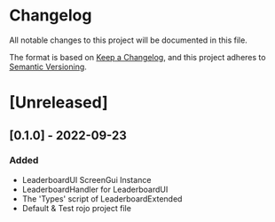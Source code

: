 # Changelog
All notable changes to this project will be documented in this file.

The format is based on [Keep a Changelog](https://keepachangelog.com/en/1.0.0/),
and this project adheres to [Semantic Versioning](https://semver.org/spec/v2.0.0.html).

# [Unreleased]

## [0.1.0] - 2022-09-23
### Added
- LeaderboardUI ScreenGui Instance
- LeaderboardHandler for LeaderboardUI
- The 'Types' script of LeaderboardExtended
- Default & Test rojo project file


